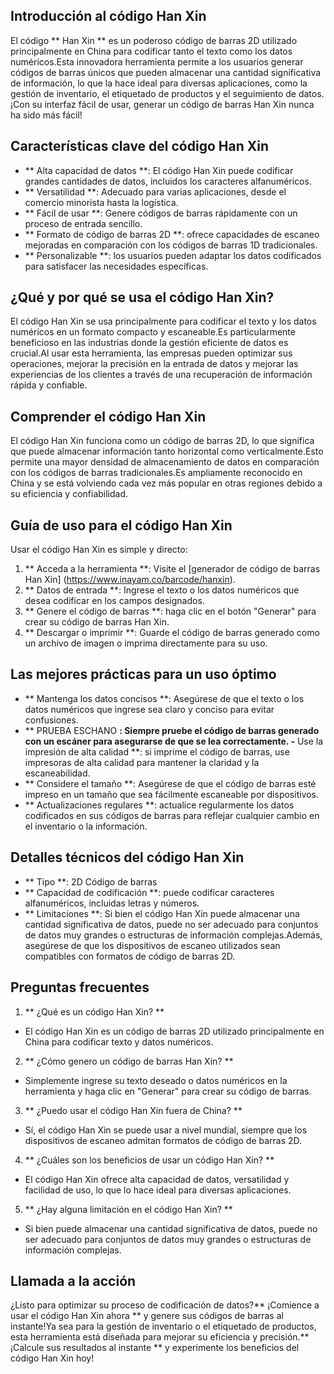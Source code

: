 ## Introducción al código Han Xin

El código ** Han Xin ** es un poderoso código de barras 2D utilizado principalmente en China para codificar tanto el texto como los datos numéricos.Esta innovadora herramienta permite a los usuarios generar códigos de barras únicos que pueden almacenar una cantidad significativa de información, lo que la hace ideal para diversas aplicaciones, como la gestión de inventario, el etiquetado de productos y el seguimiento de datos.¡Con su interfaz fácil de usar, generar un código de barras Han Xin nunca ha sido más fácil!

## Características clave del código Han Xin

- ** Alta capacidad de datos **: El código Han Xin puede codificar grandes cantidades de datos, incluidos los caracteres alfanuméricos.
- ** Versatilidad **: Adecuado para varias aplicaciones, desde el comercio minorista hasta la logística.
- ** Fácil de usar **: Genere códigos de barras rápidamente con un proceso de entrada sencillo.
- ** Formato de código de barras 2D **: ofrece capacidades de escaneo mejoradas en comparación con los códigos de barras 1D tradicionales.
- ** Personalizable **: los usuarios pueden adaptar los datos codificados para satisfacer las necesidades específicas.

## ¿Qué y por qué se usa el código Han Xin?

El código Han Xin se usa principalmente para codificar el texto y los datos numéricos en un formato compacto y escaneable.Es particularmente beneficioso en las industrias donde la gestión eficiente de datos es crucial.Al usar esta herramienta, las empresas pueden optimizar sus operaciones, mejorar la precisión en la entrada de datos y mejorar las experiencias de los clientes a través de una recuperación de información rápida y confiable.

## Comprender el código Han Xin

El código Han Xin funciona como un código de barras 2D, lo que significa que puede almacenar información tanto horizontal como verticalmente.Esto permite una mayor densidad de almacenamiento de datos en comparación con los códigos de barras tradicionales.Es ampliamente reconocido en China y se está volviendo cada vez más popular en otras regiones debido a su eficiencia y confiabilidad.

## Guía de uso para el código Han Xin

Usar el código Han Xin es simple y directo:

1. ** Acceda a la herramienta **: Visite el [generador de código de barras Han Xin] (https://www.inayam.co/barcode/hanxin).
2. ** Datos de entrada **: Ingrese el texto o los datos numéricos que desea codificar en los campos designados.
3. ** Genere el código de barras **: haga clic en el botón "Generar" para crear su código de barras Han Xin.
4. ** Descargar o imprimir **: Guarde el código de barras generado como un archivo de imagen o imprima directamente para su uso.

## Las mejores prácticas para un uso óptimo

- ** Mantenga los datos concisos **: Asegúrese de que el texto o los datos numéricos que ingrese sea claro y conciso para evitar confusiones.
- ** PRUEBA ESCHANO **: Siempre pruebe el código de barras generado con un escáner para asegurarse de que se lea correctamente.
-** Use la impresión de alta calidad **: si imprime el código de barras, use impresoras de alta calidad para mantener la claridad y la escaneabilidad.
- ** Considere el tamaño **: Asegúrese de que el código de barras esté impreso en un tamaño que sea fácilmente escaneable por dispositivos.
- ** Actualizaciones regulares **: actualice regularmente los datos codificados en sus códigos de barras para reflejar cualquier cambio en el inventario o la información.

## Detalles técnicos del código Han Xin

- ** Tipo **: 2D Código de barras
- ** Capacidad de codificación **: puede codificar caracteres alfanuméricos, incluidas letras y números.
- ** Limitaciones **: Si bien el código Han Xin puede almacenar una cantidad significativa de datos, puede no ser adecuado para conjuntos de datos muy grandes o estructuras de información complejas.Además, asegúrese de que los dispositivos de escaneo utilizados sean compatibles con formatos de código de barras 2D.

## Preguntas frecuentes

1. ** ¿Qué es un código Han Xin? **
- El código Han Xin es un código de barras 2D utilizado principalmente en China para codificar texto y datos numéricos.

2. ** ¿Cómo genero un código de barras Han Xin? **
- Simplemente ingrese su texto deseado o datos numéricos en la herramienta y haga clic en "Generar" para crear su código de barras.

3. ** ¿Puedo usar el código Han Xin fuera de China? **
- Sí, el código Han Xin se puede usar a nivel mundial, siempre que los dispositivos de escaneo admitan formatos de código de barras 2D.

4. ** ¿Cuáles son los beneficios de usar un código Han Xin? **
- El código Han Xin ofrece alta capacidad de datos, versatilidad y facilidad de uso, lo que lo hace ideal para diversas aplicaciones.

5. ** ¿Hay alguna limitación en el código Han Xin? **
- Si bien puede almacenar una cantidad significativa de datos, puede no ser adecuado para conjuntos de datos muy grandes o estructuras de información complejas.

## Llamada a la acción

¿Listo para optimizar su proceso de codificación de datos?** ¡Comience a usar el código Han Xin ahora ** y genere sus códigos de barras al instante!Ya sea para la gestión de inventario o el etiquetado de productos, esta herramienta está diseñada para mejorar su eficiencia y precisión.** ¡Calcule sus resultados al instante ** y experimente los beneficios del código Han Xin hoy!